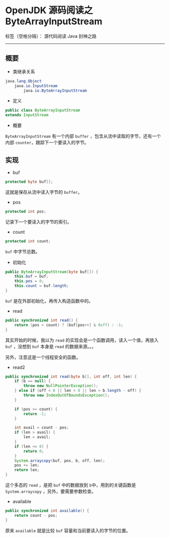 # OpenJDK 源码阅读之 ByteArrayInputStream

标签（空格分隔）： 源代码阅读 Java 封神之路

---

## 概要

* 类继承关系 

```java
java.lang.Object
    java.io.InputStream
        java.io.ByteArrayInputStream
```

* 定义 

```java
public class ByteArrayInputStream
extends InputStream
```

* 概要

`ByteArrayInputStream` 有一个内部 `buffer` ，包含从流中读取的字节，还有一个内部 `counter`，跟踪下一个要读入的字节。


## 实现

* buf

```java
protected byte buf[];
```

这就是保存从流中读入字节的 `buffer`。

* pos

```java
protected int pos;
```

记录下一个要读入的字节的索引。

* count

```java
protected int count;
```

`buf` 中字节总数。

* 初始化

```java
public ByteArrayInputStream(byte buf[]) {
    this.buf = buf;
    this.pos = 0;
    this.count = buf.length;
}
```

`buf` 是在外部初始化，再传入构造函数中的。


* read

```java
public synchronized int read() {
    return (pos < count) ? (buf[pos++] & 0xff) : -1;
}
```

其实开始的时候，我以为 `read` 的实现会是一个函数调用，读入一个值，再放入 `buf` ，没想到 `buf` 本身是 `read` 的数据来源。。。

另外，注意这是一个线程安全的函数。

* read2

```java
public synchronized int read(byte b[], int off, int len) {
    if (b == null) {
        throw new NullPointerException();
    } else if (off < 0 || len < 0 || len > b.length - off) {
        throw new IndexOutOfBoundsException();
    }

    if (pos >= count) {
        return -1;
    }

    int avail = count - pos;
    if (len > avail) {
        len = avail;
    }
    if (len <= 0) {
        return 0;
    }
    System.arraycopy(buf, pos, b, off, len);
    pos += len;
    return len;
}
```

这个多态的 `read` ，是把 `buf` 中的数据放到 `b`中，用到的关键函数是 `System.arraycopy` ，另外，要需要参数检查。

* available

```java
public synchronized int available() {
    return count - pos;
}
```

原来 `available` 就是比较 `buf` 容量和当前要读入的字节的位置。

